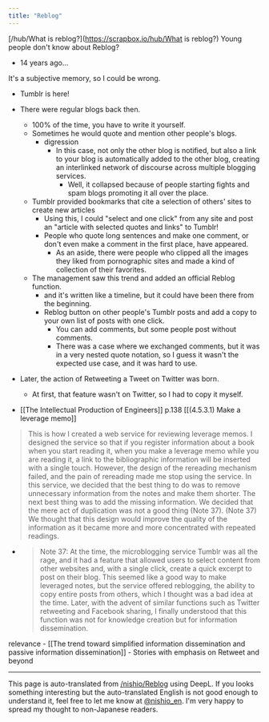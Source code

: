 ```yaml
---
title: "Reblog"
---
```


[/hub/What is reblog?](https://scrapbox.io/hub/What is reblog?)
Young people don't know about Reblog?
- 14 years ago...

It's a subjective memory, so I could be wrong.
- Tumblr is here!
- There were regular blogs back then.
    - 100% of the time, you have to write it yourself.
    - Sometimes he would quote and mention other people's blogs.
        - digression
            - In this case, not only the other blog is notified, but also a link to your blog is automatically added to the other blog, creating an interlinked network of discourse across multiple blogging services.
                - Well, it collapsed because of people starting fights and spam blogs promoting it all over the place.
    - Tumblr provided bookmarks that cite a selection of others' sites to create new articles
        - Using this, I could "select and one click" from any site and post an "article with selected quotes and links" to Tumblr!
        - People who quote long sentences and make one comment, or don't even make a comment in the first place, have appeared.
            - As an aside, there were people who clipped all the images they liked from pornographic sites and made a kind of collection of their favorites.
    - The management saw this trend and added an official Reblog function.
        - and it's written like a timeline, but it could have been there from the beginning.
        - Reblog button on other people's Tumblr posts and add a copy to your own list of posts with one click.
            - You can add comments, but some people post without comments.
            - There was a case where we exchanged comments, but it was in a very nested quote notation, so I guess it wasn't the expected use case, and it was hard to use.

- Later, the action of Retweeting a Tweet on Twitter was born.
    - At first, that feature wasn't on Twitter, so I had to copy it myself.

- [[The Intellectual Production of Engineers]]  p.138  [[(4.5.3.1) Make a leverage memo]]
> This is how I created a web service for reviewing leverage memos. I designed the service so that if you register information about a book when you start reading it, when you make a leverage memo while you are reading it, a link to the bibliographic information will be inserted with a single touch. However, the design of the rereading mechanism failed, and the pain of rereading made me stop using the service.  In this service, we decided that the best thing to do was to remove unnecessary information from the notes and make them shorter. The next best thing was to add the missing information. We decided that the mere act of duplication was not a good thing (Note 37). (Note 37) We thought that this design would improve the quality of the information as it became more and more concentrated with repeated readings.
- > Note 37: At the time, the microblogging service Tumblr was all the rage, and it had a feature that allowed users to select content from other websites and, with a single click, create a quick excerpt to post on their blog. This seemed like a good way to make leveraged notes, but the service offered reblogging, the ability to copy entire posts from others, which I thought was a bad idea at the time. Later, with the advent of similar functions such as Twitter retweeting and Facebook sharing, I finally understood that this function was not for knowledge creation but for information dissemination.

relevance
    - [[The trend toward simplified information dissemination and passive information dissemination]]
    - Stories with emphasis on Retweet and beyond

---
This page is auto-translated from [/nishio/Reblog](https://scrapbox.io/nishio/Reblog) using DeepL. If you looks something interesting but the auto-translated English is not good enough to understand it, feel free to let me know at [@nishio_en](https://twitter.com/nishio_en). I'm very happy to spread my thought to non-Japanese readers.
